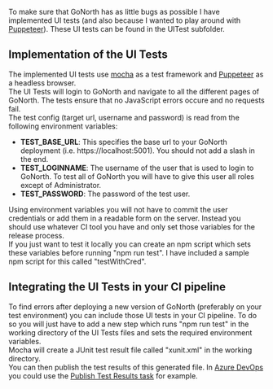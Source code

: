 To make sure that GoNorth has as little bugs as possible I have implemented UI tests (and also because I wanted to play around with [Puppeteer](https://github.com/GoogleChrome/puppeteer)). These UI tests can be found in the UITest subfolder.  

## Implementation of the UI Tests
The implemented UI tests use [mocha](https://github.com/mochajs/mocha) as a test framework and [Puppeteer](https://github.com/GoogleChrome/puppeteer) as a headless browser.  
The UI Tests will login to GoNorth and navigate to all the different pages of GoNorth. The tests ensure that no JavaScript errors occure and no requests fail.   
The test config (target url, username and password) is read from the following environment variables:
 * **TEST_BASE_URL**: This specifies the base url to your GoNorth deployment (i.e. https://localhost:5001). You should not add a slash in the end.
 * **TEST_LOGINNAME**: The username of the user that is used to login to GoNorth. To test all of GoNorth you will have to give this user all roles except of Administrator.
 * **TEST_PASSWORD**: The password of the test user.

Using environment variables you will not have to commit the user credentials or add them in a readable form on the server. Instead you should use whatever CI tool you have and only set those variables for the release process.  
If you just want to test it locally you can create an npm script which sets these variables before running "npm run test". I have included a sample npm script for this called "testWithCred".

## Integrating the UI Tests in your CI pipeline
To find errors after deploying a new version of GoNorth (preferably on your test environment) you can include those UI tests in your CI pipeline. To do so you will just have to add a new step which runs "npm run test" in the working directory of the UI Tests files and sets the required environment variables.  
Mocha will create a JUnit test result file called "xunit.xml" in the working directory.  
You can then publish the test results of this generated file. In [Azure DevOps](https://azure.microsoft.com/en-us/services/devops/) you could use the [Publish Test Results task](https://docs.microsoft.com/en-us/azure/devops/pipelines/tasks/test/publish-test-results?view=azure-devops&tabs=yaml) for example.